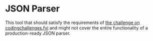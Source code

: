 # JSON Parser

This tool that should satisfy the requirements of [the challenge on
codingchallenges.fyi](https://codingchallenges.fyi/challenges/challenge-json-parser/) and
might not cover the entire functionality of a production-ready JSON parser.
